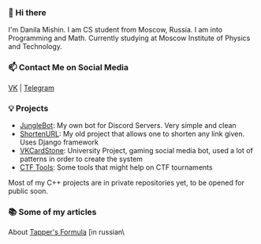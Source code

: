 ### 👋 Hi there
I'm Danila Mishin. I am CS student from Moscow, Russia. I am into Programming and Math. Currently studying at Moscow Institute of Physics and Technology.

### 📫 Contact Me on Social Media
[VK](https://vk.com/dan4ikl1) | [Telegram](https://t.me/jungletryne)

### 💡 Projects
- [JungleBot](https://github.com/JungleTryne/JungleBot): My own bot for Discord Servers. Very simple and clean
- [ShortenURL](https://github.com/JungleTryne/ShortenURL): My old project that allows one to shorten any link given. Uses Django framework
- [VKCardStone](https://github.com/JungleTryne/VKCardStone): University Project, gaming social media bot, used a lot of patterns in order to create the system
- [CTF Tools](https://github.com/JungleTryne/CTFCryptoStegTools): Some tools that might help on CTF tournaments

Most of my C++ projects are in private repositories yet, to be opened for public soon.

### 📚 Some of my articles
About [Tapper's Formula](https://habr.com/ru/post/416177/) \[in russian\
